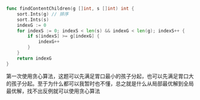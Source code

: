 ```go
func findContentChildren(g []int, s []int) int {
	sort.Ints(g) // 排序
	sort.Ints(s)
	indexG := 0
	for indexS := 0; indexS < len(s) && indexG < len(g); indexS++ {
		if s[indexS] >= g[indexG] {
			indexG++
		}
	}
	return indexG
}
```

第一次使用贪心算法，这题可以先满足胃口最小的孩子分起，也可以先满足胃口大的孩子分起。至于为什么都可以我暂时也不懂，总之就是什么从局部最优解到全局最优解，找不出反例就可以使用贪心算法